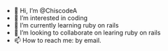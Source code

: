 - 👋 Hi, I’m @ChiscodeA
- 👀 I’m interested in coding
- 🌱 I’m currently learning ruby on rails
- 💞️ I’m looking to collaborate on learing ruby on rails
- 📫 How to reach me: by email.

<!---
ChiscodeA/ChiscodeA is a ✨ special ✨ repository because its `README.md` (this file) appears on your GitHub profile.
You can click the Preview link to take a look at your changes.
--->

